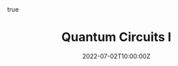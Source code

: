 ---
title: Quantum Circuits I
event: TCM graduate lectures
summary: Introduction to quantum circuits
authors: [Austen Lamacraft]
tags: []
categories: []
date: 2022-07-02T10:00:00Z
date_end: 2022-07-02T10:00:00Z
all_day: false
publishDate: 2022-03-02T10:00:00Z
slides: quantum-circuits-1
math: true
---